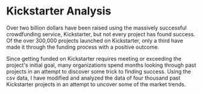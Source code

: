 # Kickstarter Analysis
Over two billion dollars have been raised using the massively successful crowdfunding service, Kickstarter, but not every project has found success. Of the over 300,000 projects launched on Kickstarter, only a third have made it through the funding process with a positive outcome.

Since getting funded on Kickstarter requires meeting or exceeding the project's initial goal, many organizations spend months looking through past projects in an attempt to discover some trick to finding success. Using the csv data, I have modified and analyzed the data of four thousand past Kickstarter projects in an attempt to uncover some of the market trends.

